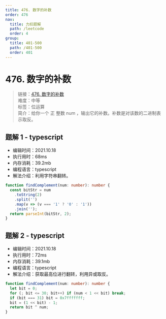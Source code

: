 ```yaml
---
title: 476. 数字的补数
order: 476
nav:
  title: 力扣题解
  path: /leetcode
  order: 4
group:
  title: 401-500
  path: /401-500
  order: 401
---
```


# 476. 数字的补数

> 链接：[476. 数字的补数](https://leetcode-cn.com/problems/number-complement/)  
> 难度：中等  
> 标签：位运算  
> 简介：给你一个 正 整数 num ，输出它的补数。补数是对该数的二进制表示取反。

## 题解 1 - typescript

- 编辑时间：2021.10.18
- 执行用时：68ms
- 内存消耗：39.2mb
- 编程语言：typescript
- 解法介绍：利用字符串翻转。

```typescript
function findComplement(num: number): number {
  const bitStr = num
    .toString(2)
    .split('')
    .map(v => (v === '1' ? '0' : '1'))
    .join('');
  return parseInt(bitStr, 2);
}
```

## 题解 2 - typescript

- 编辑时间：2021.10.18
- 执行用时：72ms
- 内存消耗：39.1mb
- 编程语言：typescript
- 解法介绍：获取最高位进行翻转，利用异或取反。

```typescript
function findComplement(num: number): number {
  let bit = 0;
  for (; bit <= 30; bit++) if (num < 1 << bit) break;
  if (bit === 31) bit = 0x7fffffff;
  bit = (1 << bit) - 1;
  return bit ^ num;
}
```

